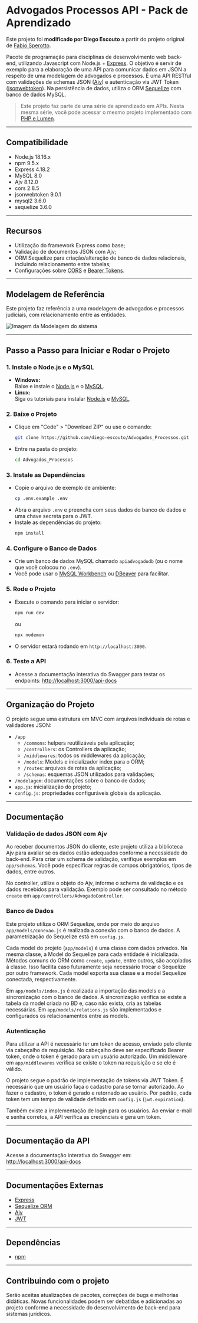 # Advogados Processos API - Pack de Aprendizado

Este projeto foi **modificado por Diego Escouto** a partir do projeto original de [Fabio Sperotto](https://github.com/fabiosperotto/pratica-api-rest).

Pacote de programação para disciplinas de desenvolvimento web back-end, utilizando Javascript com Node.js + [Express](https://expressjs.com/). O objetivo é servir de exemplo para a elaboração de uma API para comunicar dados em JSON a respeito de uma modelagem de advogados e processos. É uma API RESTful com validações de schemas JSON ([Ajv](https://ajv.js.org/)) e autenticação via JWT Token ([jsonwebtoken](https://github.com/auth0/node-jsonwebtoken)). Na persistência de dados, utiliza o ORM [Sequelize](https://sequelize.org/) com banco de dados MySQL.

> Este projeto faz parte de uma série de aprendizado em APIs. Nesta mesma série, você pode acessar o mesmo projeto implementado com [PHP e Lumen](https://github.com/fabiosperotto/pratica-api-rest).

---

## Compatibilidade

- Node.js 18.16.x
- npm 9.5.x
- Express 4.18.2
- MySQL 8.0
- Ajv 8.12.0
- cors 2.8.5
- jsonwebtoken 9.0.1
- mysql2 3.6.0
- sequelize 3.6.0

---

## Recursos

- Utilização do framework Express como base;
- Validação de documentos JSON com Ajv;
- ORM Sequelize para criação/alteração de banco de dados relacionais, incluindo relacionamento entre tabelas;
- Configurações sobre [CORS](https://developer.mozilla.org/en-US/docs/Web/HTTP/CORS) e [Bearer Tokens](https://oauth.net/2/bearer-tokens/).

---

## Modelagem de Referência

Este projeto faz referência a uma modelagem de advogados e processos judiciais, com relacionamento entre as entidades.

![Imagem da Modelagem do sistema](/modelagem/modelagem.png)

---

## Passo a Passo para Iniciar e Rodar o Projeto

### 1. Instale o Node.js e o MySQL

- **Windows:**  
  Baixe e instale o [Node.js](https://nodejs.org/) e o [MySQL](https://dev.mysql.com/downloads/installer/).
- **Linux:**  
  Siga os tutoriais para instalar [Node.js](https://www.digitalocean.com/community/tutorials/how-to-install-node-js-on-ubuntu-22-04) e [MySQL](https://www.digitalocean.com/community/tutorials/how-to-install-mysql-on-ubuntu-22-04).

### 2. Baixe o Projeto

- Clique em "Code" > "Download ZIP" ou use o comando:
  ```bash
  git clone https://github.com/diego-escouto/Advogados_Processos.git
  ```
- Entre na pasta do projeto:
  ```bash
  cd Advogados_Processos
  ```

### 3. Instale as Dependências

- Copie o arquivo de exemplo de ambiente:
  ```bash
  cp .env.example .env
  ```
- Abra o arquivo `.env` e preencha com seus dados do banco de dados e uma chave secreta para o JWT.
- Instale as dependências do projeto:
  ```bash
  npm install
  ```

### 4. Configure o Banco de Dados

- Crie um banco de dados MySQL chamado `apiadvogadodb` (ou o nome que você colocou no `.env`).
- Você pode usar o [MySQL Workbench](https://www.mysql.com/products/workbench/) ou [DBeaver](https://dbeaver.io/) para facilitar.

### 5. Rode o Projeto

- Execute o comando para iniciar o servidor:
  ```bash
  npm run dev
  ```
  ou
  ```bash
  npx nodemon
  ```
- O servidor estará rodando em `http://localhost:3000`.

### 6. Teste a API

- Acesse a documentação interativa do Swagger para testar os endpoints:
  [http://localhost:3000/api-docs](http://localhost:3000/api-docs)

---

## Organização do Projeto

O projeto segue uma estrutura em MVC com arquivos individuais de rotas e validadores JSON:

- `/app`
  - `/commons`: helpers reutilizáveis pela aplicação;
  - `/controllers`: os Controllers da aplicação;
  - `/middlewares`: todos os middlewares da aplicação;
  - `/models`: Models e inicializador index para o ORM;
  - `/routes`: arquivos de rotas da aplicação;
  - `/schemas`: esquemas JSON utilizados para validações;
- `/modelagem`: documentações sobre o banco de dados;
- `app.js`: inicialização do projeto;
- `config.js`: propriedades configuráveis globais da aplicação.

---

## Documentação

### Validação de dados JSON com Ajv

Ao receber documentos JSON do cliente, este projeto utiliza a biblioteca Ajv para avaliar se os dados estão adequados conforme a necessidade do back-end. Para criar um schema de validação, verifique exemplos em `app/schemas`. Você pode especificar regras de campos obrigatórios, tipos de dados, entre outros.

No controller, utilize o objeto do Ajv, informe o schema de validação e os dados recebidos para validação. Exemplo pode ser consultado no método `create` em `app/controllers/AdvogadoController`.

### Banco de Dados

Este projeto utiliza o ORM Sequelize, onde por meio do arquivo `app/models/conexao.js` é realizada a conexão com o banco de dados. A parametrização do Sequelize está em `config.js`.

Cada model do projeto (`app/models`) é uma classe com dados privados. Na mesma classe, a Model do Sequelize para cada entidade é inicializada. Métodos comuns do ORM como `create`, `update`, entre outros, são acoplados à classe. Isso facilita caso futuramente seja necessário trocar o Sequelize por outro framework. Cada model exporta sua classe e a model Sequelize conectada, respectivamente.

Em `app/models/index.js` é realizada a importação das models e a sincronização com o banco de dados. A sincronização verifica se existe a tabela da model criada no BD e, caso não exista, cria as tabelas necessárias. Em `app/models/relations.js` são implementados e configurados os relacionamentos entre as models.

### Autenticação

Para utilizar a API é necessário ter um token de acesso, enviado pelo cliente via cabeçalho da requisição. No cabeçalho deve ser especificado Bearer token, onde o token é gerado para um usuário autorizado. Um middleware em `app/middlewares` verifica se existe o token na requisição e se ele é válido.

O projeto segue o padrão de implementação de tokens via JWT Token. É necessário que um usuário faça o cadastro para se tornar autorizado. Ao fazer o cadastro, o token é gerado e retornado ao usuário. Por padrão, cada token tem um tempo de validade definido em `config.js` (`jwt.expiration`).

Também existe a implementação de login para os usuários. Ao enviar e-mail e senha corretos, a API verifica as credenciais e gera um token.

---

## Documentação da API

Acesse a documentação interativa do Swagger em:  
[http://localhost:3000/api-docs](http://localhost:3000/api-docs)

---

## Documentações Externas

- [Express](https://expressjs.com/pt-br/)
- [Sequelize ORM](https://sequelize.org/docs/v6/getting-started/)
- [Ajv](https://ajv.js.org/)
- [JWT](https://jwt.io/)

---

## Dependências

- [npm](https://www.npmjs.com/)

---

## Contribuindo com o projeto

Serão aceitas atualizações de pacotes, correções de bugs e melhorias didáticas. Novas funcionalidades podem ser debatidas e adicionadas ao projeto conforme a necessidade do desenvolvimento de back-end para sistemas jurídicos.
